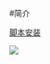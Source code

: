#简介

[脚本安装](https://github.com/iMyon/gm_scripts/raw/master/tiebaInsertMusicLink/175316.user.js)

![](http://imgsrc.baidu.com/forum/pic/item/e6a099ef76c6a7efd529fbadfffaaf51f2de665a.png)
